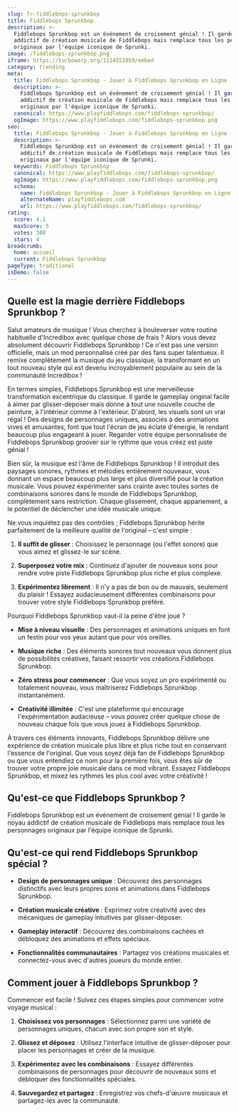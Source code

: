 ```yaml
---
slug: fr-fiddlebops-sprunkbop
title: Fiddlebops Sprunkbop
description: >-
  Fiddlebops Sprunkbop est un événement de croisement génial ! Il garde le noyau
  addictif de création musicale de Fiddlebops mais remplace tous les personnages
  originaux par l'équipe iconique de Sprunki.
image: /fiddlebops-sprunkbop.png
iframe: https://turbowarp.org/1114551059/embed
category: trending
meta:
  title: Fiddlebops Sprunkbop - Jouer à Fiddlebops Sprunkbop en Ligne
  description: >-
    Fiddlebops Sprunkbop est un événement de croisement génial ! Il garde le noyau
    addictif de création musicale de Fiddlebops mais remplace tous les personnages
    originaux par l'équipe iconique de Sprunki.
  canonical: https://www.playfiddlebops.com/fiddlebops-sprunkbop/
  ogImage: https://www.playfiddlebops.com/fiddlebops-sprunkbop.png
seo:
  title: Fiddlebops Sprunkbop - Jouer à Fiddlebops Sprunkbop en Ligne
  description: >-
    Fiddlebops Sprunkbop est un événement de croisement génial ! Il garde le noyau
    addictif de création musicale de Fiddlebops mais remplace tous les personnages
    originaux par l'équipe iconique de Sprunki.
  keywords: Fiddlebops Sprunkbop
  canonical: https://www.playfiddlebops.com/fiddlebops-sprunkbop/
  ogImage: https://www.playfiddlebops.com/fiddlebops-sprunkbop.png
  schema:
    name: Fiddlebops Sprunkbop - Jouer à Fiddlebops Sprunkbop en Ligne
    alternateName: playfiddlebops.com
    url: https://www.playfiddlebops.com/fiddlebops-sprunkbop/
rating:
  score: 4.1
  maxScore: 5
  votes: 308
  stars: 4
breadcrumb:
  home: accueil
  current: Fiddlebops Sprunkbop
pageType: traditional
isDemo: false
---
```


## Quelle est la magie derrière Fiddlebops Sprunkbop ?

Salut amateurs de musique ! Vous cherchez à bouleverser votre routine habituelle d'Incredibox avec quelque chose de frais ? Alors vous devez absolument découvrir Fiddlebops Sprunkbop ! Ce n'est pas une version officielle, mais un mod personnalisé créé par des fans super talentueux. Il remixe complètement la musique du jeu classique, la transformant en un tout nouveau style qui est devenu incroyablement populaire au sein de la communauté Incredibox !

En termes simples, Fiddlebops Sprunkbop est une merveilleuse transformation excentrique du classique. Il garde le gameplay original facile à aimer par glisser-déposer mais donne à tout une nouvelle couche de peinture, à l'intérieur comme à l'extérieur. D'abord, les visuels sont un vrai régal ! Des designs de personnages uniques, associés à des animations vives et amusantes, font que tout l'écran de jeu éclate d'énergie, le rendant beaucoup plus engageant à jouer. Regarder votre équipe personnalisée de Fiddlebops Sprunkbop groover sur le rythme que vous créez est juste génial !

Bien sûr, la musique est l'âme de Fiddlebops Sprunkbop ! Il introduit des paysages sonores, rythmes et mélodies entièrement nouveaux, vous donnant un espace beaucoup plus large et plus diversifié pour la création musicale. Vous pouvez expérimenter sans crainte avec toutes sortes de combinaisons sonores dans le monde de Fiddlebops Sprunkbop, complètement sans restriction. Chaque glissement, chaque appariement, a le potentiel de déclencher une idée musicale unique.

Ne vous inquiétez pas des contrôles ; Fiddlebops Sprunkbop hérite parfaitement de la meilleure qualité de l'original – c'est simple :

1. **Il suffit de glisser** : Choisissez le personnage (ou l'effet sonore) que vous aimez et glissez-le sur scène.

1. **Superposez votre mix** : Continuez d'ajouter de nouveaux sons pour rendre votre piste Fiddlebops Sprunkbop plus riche et plus complexe.

1. **Expérimentez librement** : Il n'y a pas de bon ou de mauvais, seulement du plaisir ! Essayez audacieusement différentes combinaisons pour trouver votre style Fiddlebops Sprunkbop préféré.

Pourquoi Fiddlebops Sprunkbop vaut-il la peine d'être joué ?

- **Mise à niveau visuelle** : Des personnages et animations uniques en font un festin pour vos yeux autant que pour vos oreilles.

- **Musique riche** : Des éléments sonores tout nouveaux vous donnent plus de possibilités créatives, faisant ressortir vos créations Fiddlebops Sprunkbop.

- **Zéro stress pour commencer** : Que vous soyez un pro expérimenté ou totalement nouveau, vous maîtriserez Fiddlebops Sprunkbop instantanément.

- **Créativité illimitée** : C'est une plateforme qui encourage l'expérimentation audacieuse – vous pouvez créer quelque chose de nouveau chaque fois que vous jouez à Fiddlebops Sprunkbop.

À travers ces éléments innovants, Fiddlebops Sprunkbop délivre une expérience de création musicale plus libre et plus riche tout en conservant l'essence de l'original. Que vous soyez déjà fan de Fiddlebops Sprunkbop ou que vous entendiez ce nom pour la première fois, vous êtes sûr de trouver votre propre joie musicale dans ce mod vibrant. Essayez Fiddlebops Sprunkbop, et mixez les rythmes les plus cool avec votre créativité !

## Qu'est-ce que Fiddlebops Sprunkbop ?

Fiddlebops Sprunkbop est un événement de croisement génial ! Il garde le noyau addictif de création musicale de Fiddlebops mais remplace tous les personnages originaux par l'équipe iconique de Sprunki.

## Qu'est-ce qui rend Fiddlebops Sprunkbop spécial ?

- **Design de personnages unique** : Découvrez des personnages distinctifs avec leurs propres sons et animations dans Fiddlebops Sprunkbop.

- **Création musicale créative** : Exprimez votre créativité avec des mécaniques de gameplay intuitives par glisser-déposer.

- **Gameplay interactif** : Découvrez des combinaisons cachées et débloquez des animations et effets spéciaux.

- **Fonctionnalités communautaires** : Partagez vos créations musicales et connectez-vous avec d'autres joueurs du monde entier.

## Comment jouer à Fiddlebops Sprunkbop ?

Commencer est facile ! Suivez ces étapes simples pour commencer votre voyage musical :

1. **Choisissez vos personnages** : Sélectionnez parmi une variété de personnages uniques, chacun avec son propre son et style.

1. **Glissez et déposez** : Utilisez l'interface intuitive de glisser-déposer pour placer les personnages et créer de la musique.

1. **Expérimentez avec les combinaisons** : Essayez différentes combinaisons de personnages pour découvrir de nouveaux sons et débloquer des fonctionnalités spéciales.

1. **Sauvegardez et partagez** : Enregistrez vos chefs-d'œuvre musicaux et partagez-les avec la communauté.